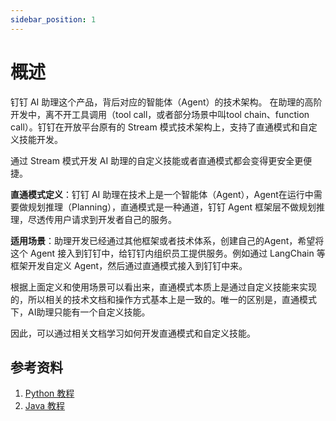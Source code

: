 ```yaml
---
sidebar_position: 1
---
```


# 概述

钉钉 AI 助理这个产品，背后对应的智能体（Agent）的技术架构。
在助理的高阶开发中，离不开工具调用（tool call，或者部分场景中叫tool chain、function call）。钉钉在开放平台原有的 Stream 模式技术架构上，支持了直通模式和自定义技能开发。

通过 Stream 模式开发 AI 助理的自定义技能或者直通模式都会变得更安全更便捷。

**直通模式定义**：钉钉 AI 助理在技术上是一个智能体（Agent），Agent在运行中需要做规划推理（Planning），直通模式是一种通道，钉钉 Agent 框架层不做规划推理，尽透传用户请求到开发者自己的服务。

**适用场景**：助理开发已经通过其他框架或者技术体系，创建自己的Agent，希望将这个 Agent 接入到钉钉中，给钉钉内组织员工提供服务。例如通过 LangChain 等框架开发自定义 Agent，然后通过直通模式接入到钉钉中来。

根据上面定义和使用场景可以看出来，直通模式本质上是通过自定义技能来实现的，所以相关的技术文档和操作方式基本上是一致的。唯一的区别是，直通模式下，AI助理只能有一个自定义技能。

因此，可以通过相关文档学习如何开发直通模式和自定义技能。

## 参考资料

1. [Python 教程](./python)
2. [Java 教程](./java)